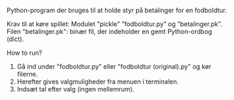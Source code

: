 Python-program der bruges til at holde styr på betalinger for en fodboldtur.

Krav til at køre spillet:
Modulet "pickle"
”fodboldtur.py” og ”betalinger.pk”. Filen "betalinger.pk": binær fil, der indeholder en gemt Python-ordbog (dict). 

How to run?
1) Gå ind under "fodboldtur.py" eller "fodboldtur (original).py" og kør filerne.
2) Herefter gives valgmuligheder fra menuen i terminalen.
3) Indsæt tal efter valg (ingen mellemrum).  



